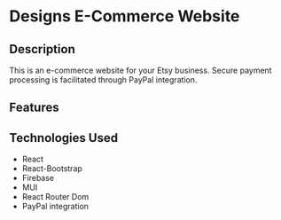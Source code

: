 # Designs E-Commerce Website

## Description

This is an e-commerce website for your Etsy business. Secure payment processing is facilitated through PayPal integration.

## Features

## Technologies Used

- React
- React-Bootstrap
- Firebase
- MUI
- React Router Dom
- PayPal integration

